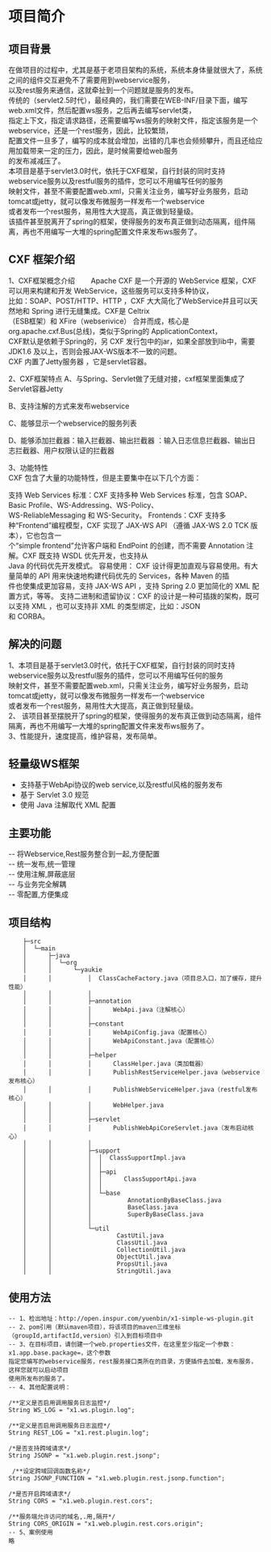# 项目简介  

## 项目背景   
   在做项目的过程中，尤其是基于老项目架构的系统，系统本身体量就很大了，系统之间的组件交互避免不了需要用到webservice服务，    
     以及rest服务来通信，这就牵扯到一个问题就是服务的发布。  
     传统的（servlet2.5时代），最经典的，我们需要在WEB-INF/目录下面，编写web.xml文件，然后配置ws服务，之后再去编写servlet类，  
     指定上下文，指定请求路径，还需要编写ws服务的映射文件，指定该服务是一个webservice，还是一个rest服务，因此，比较繁琐，  
     配置文件一旦多了，编写的成本就会增加，出错的几率也会频频攀升，而且还给应用加载带来一定的压力，因此，是时候需要给web服务  
     的发布减减压了。  
     本项目是基于servlet3.0时代，依托于CXF框架，自行封装的同时支持webservice服务以及restful服务的插件，您可以不用编写任何的服务  
     映射文件，甚至不需要配置web.xml，只需关注业务，编写好业务服务，启动tomcat或jetty，就可以像发布微服务一样发布一个webservice  
     或者发布一个rest服务，易用性大大提高，真正做到轻量级。  
     该插件甚至脱离开了spring的框架，使得服务的发布真正做到动态隔离，组件隔离，再也不用编写一大堆的spring配置文件来发布ws服务了。  

## CXF 框架介绍
1、CXF框架概念介绍
        　　Apache CXF 是一个开源的 WebService 框架，CXF可以用来构建和开发 WebService，这些服务可以支持多种协议，  
        比如：SOAP、POST/HTTP、HTTP ，CXF 大大简化了WebService并且可以天然地和 Spring 进行无缝集成。CXF是 Celtrix  
         （ESB框架）和 XFire（webserivice） 合并而成，核心是org.apache.cxf.Bus(总线)，类似于Spring的 ApplicationContext，  
         CXF默认是依赖于Spring的，另 CXF 发行包中的jar，如果全部放到lib中，需要 JDK1.6 及以上，否则会报JAX-WS版本不一致的问题。  
         CXF 内置了Jetty服务器 ，它是servlet容器。  
        
2、CXF框架特点
  A、与Spring、Servlet做了无缝对接，cxf框架里面集成了Servlet容器Jetty
        
  B、支持注解的方式来发布webservice
        
  C、能够显示一个webservice的服务列表
        
  D、能够添加拦截器：输入拦截器、输出拦截器 ：输入日志信息拦截器、输出日志拦截器、用户权限认证的拦截器  
            
3、功能特性  
            CXF 包含了大量的功能特性，但是主要集中在以下几个方面：  
            
   支持 Web Services 标准：CXF 支持多种 Web Services 标准，包含 SOAP、Basic Profile、WS-Addressing、WS-Policy、  
   WS-ReliableMessaging 和 WS-Security。
   Frontends：CXF 支持多种“Frontend”编程模型，CXF 实现了 JAX-WS API （遵循 JAX-WS 2.0 TCK 版本），它也包含一  
   个“simple frontend”允许客户端和 EndPoint 的创建，而不需要 Annotation 注解。CXF 既支持 WSDL 优先开发，也支持从  
   Java 的代码优先开发模式。
   容易使用： CXF 设计得更加直观与容易使用。有大量简单的 API 用来快速地构建代码优先的 Services，各种 Maven 的插  
   件也使集成更加容易，支持 JAX-WS API ，支持 Spring 2.0 更加简化的 XML 配置方式，等等。
   支持二进制和遗留协议：CXF 的设计是一种可插拨的架构，既可以支持 XML ，也可以支持非 XML 的类型绑定，比如：JSON   
   和 CORBA。
       
## 解决的问题  

 1、本项目是基于servlet3.0时代，依托于CXF框架，自行封装的同时支持webservice服务以及restful服务的插件，您可以不用编写任何的服务  
             映射文件，甚至不需要配置web.xml，只需关注业务，编写好业务服务，启动tomcat或jetty，就可以像发布微服务一样发布一个webservice  
             或者发布一个rest服务，易用性大大提高，真正做到轻量级。  
            2、 该项目甚至摆脱开了spring的框架，使得服务的发布真正做到动态隔离，组件隔离，再也不用编写一大堆的spring配置文件来发布ws服务了。  
            3、性能提升，速度提高，维护容易，发布简单。
            
##  轻量级WS框架

- 支持基于WebApi协议的web service,以及restful风格的服务发布  
- 基于 Servlet 3.0 规范  
- 使用 Java 注解取代 XML 配置  

## 主要功能
-- 将Webservice,Rest服务整合到一起,方便配置  
-- 统一发布,统一管理  
-- 使用注解,屏蔽底层  
-- 与业务完全解耦  
-- 零配置,方便集成  

## 项目结构  
           
        ├─src
        │  └─main
        │      ├─java
        │      │  └─org
        │      │      └─yaukie
        │      │          │  ClassCacheFactory.java（项目总入口，加了缓存，提升性能）
        │      │          │  
        │      │          ├─annotation
        │      │          │      WebApi.java（注解核心）
        │      │          │      
        │      │          ├─constant
        │      │          │      WebApiConfig.java（配置核心）
        │      │          │      WebApiConstant.java（配置核心）
        │      │          │      
        │      │          ├─helper
        │      │          │      ClassHelper.java（类加载器）
        │      │          │      PublishRestServiceHelper.java（webservice发布核心）
        │      │          │      PublishWebServiceHelper.java（restful发布核心）
        │      │          │      WebHelper.java
        │      │          │      
        │      │          ├─servlet
        │      │          │      PublishWebApiCoreServlet.java（发布启动核心）
        │      │          │      
        │      │          ├─support
        │      │          │  │  ClassSupportImpl.java
        │      │          │  │  
        │      │          │  ├─api
        │      │          │  │      ClassSupportApi.java
        │      │          │  │      
        │      │          │  └─base
        │      │          │          AnnotationByBaseClass.java
        │      │          │          BaseClass.java
        │      │          │          SuperByBaseClass.java
        │      │          │          
        │      │          └─util
        │      │                  CastUtil.java
        │      │                  ClassUtil.java
        │      │                  CollectionUtil.java
        │      │                  ObjectUtil.java
        │      │                  PropsUtil.java
        │      │                  StringUtil.java
       
	
## 使用方法  
    -- 1、检出地址：http://open.inspur.com/yuenbin/x1-simple-ws-plugin.git  
    -- 2、pom引用（默认maven项目），将该项目的maven三维坐标（groupId,artifactId,version）引入到目标项目中  
    -- 3、在目标项目，请创建一个web.properties文件，在这里至少指定一个参数：x1.app.base.package=，这个参数   
    指定您编写的webservice服务，rest服务接口类所在的目录，方便插件去加载，发布服务，这样您就可以启动项目  
    使用所发布的服务了。  
    -- 4、其他配置说明：  
    
	/**定义是否启用调用服务日志监控*/
    String WS_LOG = "x1.ws.plugin.log";  
	
	/**定义是否启用调用服务日志监控*/
	String REST_LOG = "x1.rest.plugin.log";  
	
	/*是否支持跨域请求*/
	String JSONP = "x1.web.plugin.rest.jsonp";  
	
	 /**设定跨域回调函数名称*/
	String JSONP_FUNCTION = "x1.web.plugin.rest.jsonp.function";  
	
	/*是否开启跨域请求*/
	String CORS = "x1.web.plugin.rest.cors";  
	
	/**服务端允许访问的域名,.用,隔开*/
	String CORS_ORIGIN = "x1.web.plugin.rest.cors.origin";  
    -- 5、案例使用  
    略
    
    


